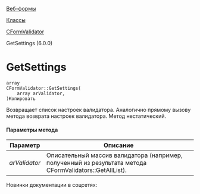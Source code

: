 [Веб-формы](/api_help/form/index.php)

[Классы](/api_help/form/classes/index.php)

[CFormValidator](/api_help/form/classes/cformvalidator/index.php)

GetSettings (6.0.0)

GetSettings
===========

```
array
CFormValidator::GetSettings(
	array arValidator,
)Копировать
```

Возвращает список настроек валидатора. Аналогично прямому вызову метода возврата настроек валидатора. Метод нестатический.

#### Параметры метода

| Параметр | Описание |
| --- | --- |
| *arValidator* | Описательный массив валидатора (например, полученный из результата метода CFormValidators::GetAllList). |

Новинки документации в соцсетях: